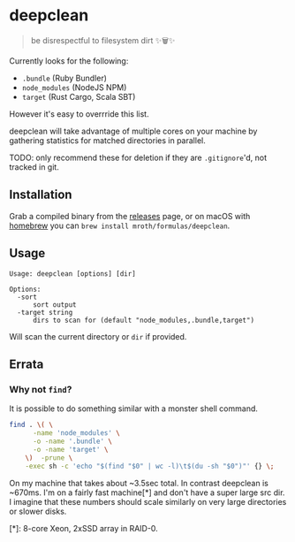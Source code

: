 # deepclean

> be disrespectful to filesystem dirt :sparkles::wastebasket::sparkles:

Currently looks for the following:
 - `.bundle` (Ruby Bundler)
 - `node_modules` (NodeJS NPM)
 - `target` (Rust Cargo, Scala SBT)

However it's easy to overrride this list.

deepclean will take advantage of multiple cores on your machine by gathering
statistics for matched directories in parallel.

TODO: only recommend these for deletion if they are `.gitignore`'d, not tracked
in git.

## Installation

Grab a compiled binary from the [releases][1] page, or on macOS with [homebrew][2]
you can `brew install mroth/formulas/deepclean`.

[1]: https://github.com/mroth/deepclean/releases
[2]: https://brew.sh

## Usage

    Usage: deepclean [options] [dir]

    Options:
      -sort
          sort output
      -target string
          dirs to scan for (default "node_modules,.bundle,target")

Will scan the current directory or `dir` if provided.

## Errata

### Why not `find`?

It is possible to do something similar with a monster shell command.

```bash
find . \( \
      -name 'node_modules' \
      -o -name '.bundle' \
      -o -name 'target' \
    \)  -prune \
    -exec sh -c 'echo "$(find "$0" | wc -l)\t$(du -sh "$0")"' {} \;
```

On my machine that takes about ~3.5sec total. In contrast deepclean is ~670ms.
I'm on a fairly fast machine[*] and don't have a super large src dir. I imagine
that these numbers should scale similarly on very large directories or slower
disks.

[*]: 8-core Xeon, 2xSSD array in RAID-0.